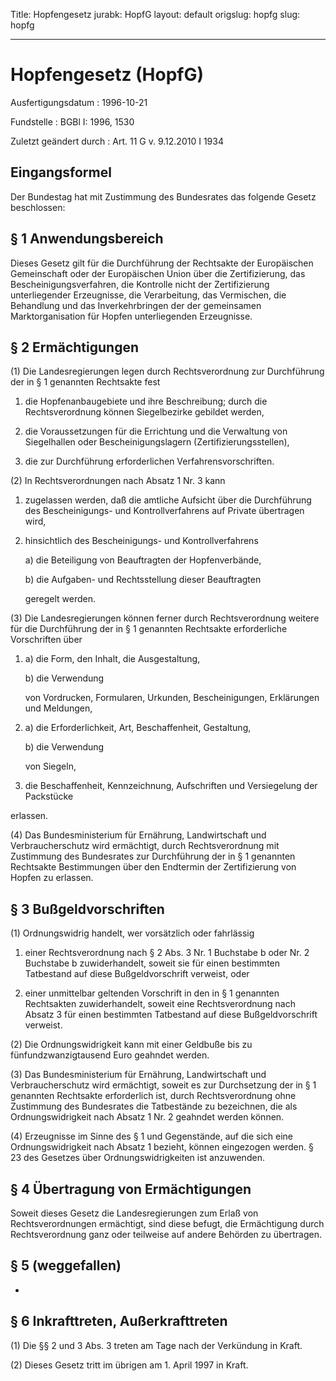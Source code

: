 Title: Hopfengesetz
jurabk: HopfG
layout: default
origslug: hopfg
slug: hopfg

---

# Hopfengesetz (HopfG)

Ausfertigungsdatum
:   1996-10-21

Fundstelle
:   BGBl I: 1996, 1530

Zuletzt geändert durch
:   Art. 11 G v. 9.12.2010 I 1934


## Eingangsformel

Der Bundestag hat mit Zustimmung des Bundesrates das folgende Gesetz
beschlossen:


## § 1 Anwendungsbereich

Dieses Gesetz gilt für die Durchführung der Rechtsakte der
Europäischen Gemeinschaft oder der Europäischen Union über die
Zertifizierung, das Bescheinigungsverfahren, die Kontrolle nicht der
Zertifizierung unterliegender Erzeugnisse, die Verarbeitung, das
Vermischen, die Behandlung und das Inverkehrbringen der der
gemeinsamen Marktorganisation für Hopfen unterliegenden Erzeugnisse.


## § 2 Ermächtigungen

(1) Die Landesregierungen legen durch Rechtsverordnung zur
Durchführung der in § 1 genannten Rechtsakte fest

1.  die Hopfenanbaugebiete und ihre Beschreibung; durch die
    Rechtsverordnung können Siegelbezirke gebildet werden,


2.  die Voraussetzungen für die Errichtung und die Verwaltung von
    Siegelhallen oder Bescheinigungslagern (Zertifizierungsstellen),


3.  die zur Durchführung erforderlichen Verfahrensvorschriften.




(2) In Rechtsverordnungen nach Absatz 1 Nr. 3 kann

1.  zugelassen werden, daß die amtliche Aufsicht über die Durchführung des
    Bescheinigungs- und Kontrollverfahrens auf Private übertragen wird,


2.  hinsichtlich des Bescheinigungs- und Kontrollverfahrens

    a)  die Beteiligung von Beauftragten der Hopfenverbände,


    b)  die Aufgaben- und Rechtsstellung dieser Beauftragten




    geregelt werden.




(3) Die Landesregierungen können ferner durch Rechtsverordnung weitere
für die Durchführung der in § 1 genannten Rechtsakte erforderliche
Vorschriften über

1.
    a)  die Form, den Inhalt, die Ausgestaltung,


    b)  die Verwendung




    von Vordrucken, Formularen, Urkunden, Bescheinigungen, Erklärungen und
    Meldungen,


2.
    a)  die Erforderlichkeit, Art, Beschaffenheit, Gestaltung,


    b)  die Verwendung




    von Siegeln,


3.  die Beschaffenheit, Kennzeichnung, Aufschriften und Versiegelung der
    Packstücke



erlassen.

(4) Das Bundesministerium für Ernährung, Landwirtschaft und
Verbraucherschutz wird ermächtigt, durch Rechtsverordnung mit
Zustimmung des Bundesrates zur Durchführung der in § 1 genannten
Rechtsakte Bestimmungen über den Endtermin der Zertifizierung von
Hopfen zu erlassen.


## § 3 Bußgeldvorschriften

(1) Ordnungswidrig handelt, wer vorsätzlich oder fahrlässig

1.  einer Rechtsverordnung nach § 2 Abs. 3 Nr. 1 Buchstabe b oder Nr. 2
    Buchstabe b zuwiderhandelt, soweit sie für einen bestimmten Tatbestand
    auf diese Bußgeldvorschrift verweist, oder


2.  einer unmittelbar geltenden Vorschrift in den in § 1 genannten
    Rechtsakten zuwiderhandelt, soweit eine Rechtsverordnung nach Absatz 3
    für einen bestimmten Tatbestand auf diese Bußgeldvorschrift verweist.




(2) Die Ordnungswidrigkeit kann mit einer Geldbuße bis zu
fünfundzwanzigtausend Euro geahndet werden.

(3) Das Bundesministerium für Ernährung, Landwirtschaft und
Verbraucherschutz wird ermächtigt, soweit es zur Durchsetzung der in §
1 genannten Rechtsakte erforderlich ist, durch Rechtsverordnung ohne
Zustimmung des Bundesrates die Tatbestände zu bezeichnen, die als
Ordnungswidrigkeit nach Absatz 1 Nr. 2 geahndet werden können.

(4) Erzeugnisse im Sinne des § 1 und Gegenstände, auf die sich eine
Ordnungswidrigkeit nach Absatz 1 bezieht, können eingezogen werden. §
23 des Gesetzes über Ordnungswidrigkeiten ist anzuwenden.


## § 4 Übertragung von Ermächtigungen

Soweit dieses Gesetz die Landesregierungen zum Erlaß von
Rechtsverordnungen ermächtigt, sind diese befugt, die Ermächtigung
durch Rechtsverordnung ganz oder teilweise auf andere Behörden zu
übertragen.


## § 5 (weggefallen)

-


## § 6 Inkrafttreten, Außerkrafttreten

(1) Die §§ 2 und 3 Abs. 3 treten am Tage nach der Verkündung in Kraft.

(2) Dieses Gesetz tritt im übrigen am 1. April 1997 in Kraft.


